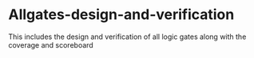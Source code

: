 # Allgates-design-and-verification
This includes the design and verification of all logic gates along with the coverage and scoreboard
